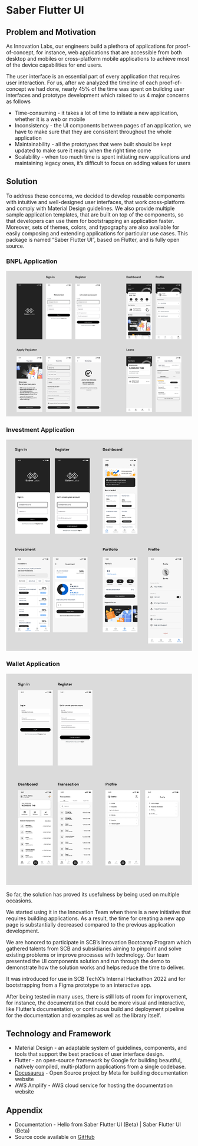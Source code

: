 # Saber Flutter UI

## Problem and Motivation

As Innovation Labs, our engineers build a plethora of applications for proof-of-concept, for instance, web applications that are accessible from both desktop and mobiles or cross-platform mobile applications to achieve most of the device capabilities for end users.

The user interface is an essential part of every application that requires user interaction. For us, after we analyzed the timeline of each proof-of-concept we had done, nearly 45% of the time was spent on building user interfaces and prototype development which raised to us 4 major concerns as follows

- Time-consuming - it takes a lot of time to initiate a new application, whether it is a web or mobile
- Inconsistency - the UI components between pages of an application, we have to make sure that they are consistent throughout the whole application
- Maintainability - all the prototypes that were built should be kept updated to make sure it ready when the right time come
- Scalability - when too much time is spent initiating new applications and maintaining legacy ones, it’s difficult to focus on adding values for users

## Solution

To address these concerns, we decided to develop reusable components with intuitive and well-designed user interfaces, that work cross-platform and comply with Material Design guidelines. We also provide multiple sample application templates, that are built on top of the components, so that developers can use them for bootstrapping an application faster. Moreover, sets of themes, colors, and typography are also available for easily composing and extending applications for particular use cases. This package is named “Saber Flutter UI”, based on Flutter, and is fully open source.

### BNPL Application

![bnpl app ui overview](/img/docs/our-projects/saber-flutter-ui/bnpl-app.png)

### Investment Application

![investment app ui overview](/img/docs/our-projects/saber-flutter-ui/investment-app.png)

### Wallet Application

![wallet app ui overview](/img/docs/our-projects/saber-flutter-ui/wallet-app.png)

So far, the solution has proved its usefulness by being used on multiple occasions.

We started using it in the Innovation Team when there is a new initiative that requires building applications. As a result, the time for creating a new app page is substantially decreased compared to the previous application development.

We are honored to participate in SCB’s Innovation Bootcamp Program which gathered talents from SCB and subsidiaries aiming to pinpoint and solve existing problems or improve processes with technology. Our team presented the UI components solution and run through the demo to demonstrate how the solution works and helps reduce the time to deliver.

It was introduced for use in SCB TechX’s Internal Hackathon 2022 and for bootstrapping from a Figma prototype to an interactive app.

After being tested in many uses, there is still lots of room for improvement, for instance, the documentation that could be more visual and interactive, like Flutter’s documentation, or continuous build and deployment pipeline for the documentation and examples as well as the library itself.

## Technology and Framework

- Material Design - an adaptable system of guidelines, components, and tools that support the best practices of user interface design.
- Flutter - an open-source framework by Google for building beautiful, natively compiled, multi-platform applications from a single codebase.
- [Docusaurus](https://docusaurus.io/) - Open Source project by Meta for building documentation website
- AWS Amplify - AWS cloud service for hosting the documentation website

## Appendix

- Documentation - Hello from Saber Flutter UI (Beta) | Saber Flutter UI (Beta)
- Source code available on [GitHub](https://github.com/SCB-techx/saber_flutter_ui)
